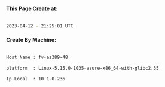 
   
#### This Page Create at:

```bash

2023-04-12 - 21:25:01 UTC

```

#### Create By Machine:

```bash

Host Name : fv-az389-48

platform  : Linux-5.15.0-1035-azure-x86_64-with-glibc2.35

Ip Local  : 10.1.0.236

```


